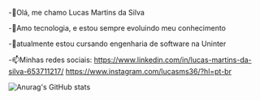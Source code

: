 -👋Olá, me chamo Lucas Martins da Silva

-👀Amo tecnologia, e estou sempre evoluindo meu conhecimento

-🌱atualmente estou cursando engenharia de software na Uninter

-📫Minhas redes sociais:
https://www.linkedin.com/in/lucas-martins-da-silva-653711217/
https://www.instagram.com/lucasms36/?hl=pt-br


![Anurag's GitHub stats](https://github-readme-stats.vercel.app/api?username=lucasms26=reviews,discussions_started,discussions_answered,prs_merged,prs_merged_percentage)
